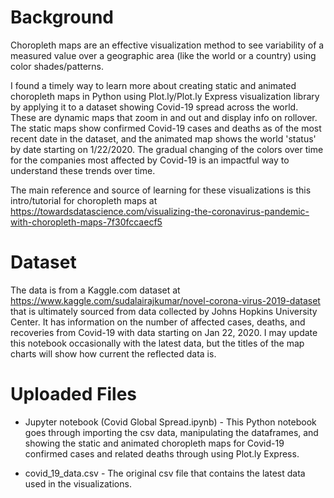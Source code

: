 # Background

Choropleth maps are an effective visualization method to see variability of a measured value over a geographic area (like the world or a country) using color shades/patterns.  

I found a timely way to learn more about creating static and animated choropleth maps in Python using Plot.ly/Plot.ly Express visualization library by applying it to a dataset showing Covid-19 spread across the world.  These are dynamic maps that zoom in and out and display info on rollover.  The static maps show confirmed Covid-19 cases and deaths as of the most recent date in the dataset, and the animated map shows the world 'status' by date starting on 1/22/2020.  The gradual changing of the colors over time for the companies most affected by Covid-19 is an impactful way to understand these trends over time.

The main reference and source of learning for these visualizations is this intro/tutorial for choropleth maps at https://towardsdatascience.com/visualizing-the-coronavirus-pandemic-with-choropleth-maps-7f30fccaecf5

# Dataset 

The data is from a Kaggle.com dataset at https://www.kaggle.com/sudalairajkumar/novel-corona-virus-2019-dataset that is ultimately sourced from data collected by Johns Hopkins University Center.  It has information on the number of affected cases, deaths, and recoveries from Covid-19 with data starting on Jan 22, 2020.  I may update this notebook occasionally with the latest data, but the titles of the map charts will show how current the reflected data is.

# Uploaded Files

- Jupyter notebook (Covid Global Spread.ipynb) - This Python notebook goes through importing the csv data, manipulating the dataframes, and showing the static and animated choropleth maps for Covid-19 confirmed cases and related deaths through using Plot.ly Express.  

- covid_19_data.csv - The original csv file that contains the latest data used in the visualizations.
